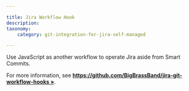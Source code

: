 ```yaml
---

title: Jira Workflow Hook
description:
taxonomy:
    category: git-integration-for-jira-self-managed

---
```

Use JavaScript as another workflow to operate Jira aside from Smart Commits.

For more information, see **[https://github.com/BigBrassBand/jira-git-workflow-hooks »](https://github.com/BigBrassBand/jira-git-workflow-hooks "opens in a new tab/window")**.



